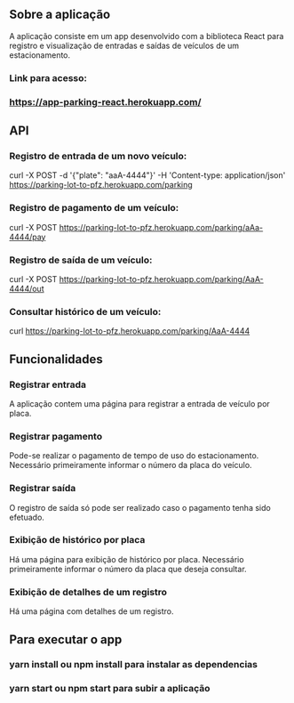 
## Sobre a aplicação  

A aplicação consiste em um app desenvolvido com a biblioteca React para registro e visualização de entradas e saídas
de veículos de um estacionamento.

### Link para acesso:
### https://app-parking-react.herokuapp.com/


## API

### Registro de entrada de um novo veículo:

  curl -X POST -d '{"plate": "aaA-4444"}' -H 'Content-type: application/json'
  https://parking-lot-to-pfz.herokuapp.com/parking

### Registro de pagamento de um veículo:

  curl -X POST https://parking-lot-to-pfz.herokuapp.com/parking/aAa-4444/pay

### Registro de saída de um veículo:

  curl -X POST https://parking-lot-to-pfz.herokuapp.com/parking/AaA-4444/out

### Consultar histórico de um veículo:

  curl https://parking-lot-to-pfz.herokuapp.com/parking/AaA-4444


## Funcionalidades

### Registrar entrada

A aplicação contem uma página para registrar a entrada de veículo por placa.

### Registrar pagamento

Pode-se realizar o pagamento de tempo de uso do estacionamento. Necessário
primeiramente informar o número da placa do veículo.

### Registrar saída

O registro de saída só pode ser realizado caso o pagamento tenha sido efetuado.

### Exibição de histórico por placa

Há uma página para exibição de histórico por placa. Necessário
primeiramente informar o número da placa que deseja consultar.

### Exibição de detalhes de um registro

Há uma página com detalhes de um registro.



## Para executar o app

### yarn install ou npm install para instalar as dependencias

### yarn start ou npm start para subir a aplicação

